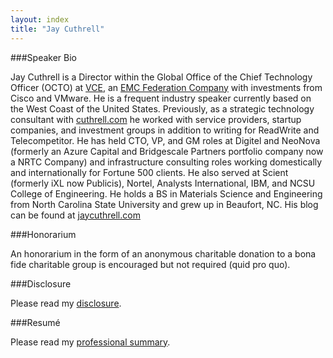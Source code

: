 ```yaml
---
layout: index
title: "Jay Cuthrell"
---
```

###Speaker Bio 

Jay Cuthrell is a Director within the Global Office of the Chief Technology Officer (OCTO) at <a href="http://vce.com">VCE</a>, an [EMC Federation Company](http://www.emc.com/futureready) with investments from Cisco and VMware. He is a frequent industry speaker currently based on the West Coast of the United States. Previously, as a strategic technology consultant with <a href="http://cuthrell.com">cuthrell.com</a> he worked with service providers, startup companies, and investment groups in addition to writing for ReadWrite and Telecompetitor. He has held CTO, VP, and GM roles at Digitel and NeoNova (formerly an Azure Capital and Bridgescale Partners portfolio company now a NRTC Company) and infrastructure consulting roles working domestically and internationally for Fortune 500 clients. He also served at Scient (formerly iXL now Publicis), Nortel, Analysts International, IBM, and NCSU College of Engineering. He holds a BS in Materials Science and Engineering from North Carolina State University and grew up in Beaufort, NC. His blog can be found at <a href="http://jaycuthrell.com">jaycuthrell.com</a>

###Honorarium 

An honorarium in the form of an anonymous charitable donation to a bona fide charitable group is encouraged but not required (quid pro quo).

###Disclosure

Please read my [disclosure](http://jaycuthrell.com/disclosure/).

###Resum&eacute;

Please read my [professional summary](http://jaycuthrell.com/resume/).
